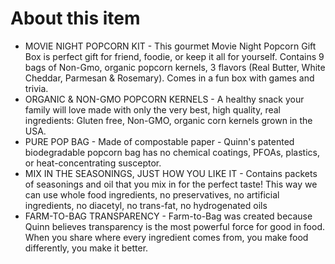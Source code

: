 # **About this item**

- MOVIE NIGHT POPCORN KIT - This gourmet Movie Night Popcorn Gift Box is perfect gift for friend, foodie, or keep it all for yourself. Contains 9 bags of Non-Gmo, organic popcorn kernels, 3 flavors (Real Butter, White Cheddar, Parmesan & Rosemary). Comes in a fun box with games and trivia.
- ORGANIC & NON-GMO POPCORN KERNELS - A healthy snack your family will love made with only the very best, high quality, real ingredients: Gluten free, Non-GMO, organic corn kernels grown in the USA.
- PURE POP BAG - Made of compostable paper - Quinn's patented biodegradable popcorn bag has no chemical coatings, PFOAs, plastics, or heat-concentrating susceptor.
- MIX IN THE SEASONINGS, JUST HOW YOU LIKE IT - Contains packets of seasonings and oil that you mix in for the perfect taste! This way we can use whole food ingredients, no preservatives, no artificial ingredients, no diacetyl, no trans-fat, no hydrogenated oils
- FARM-TO-BAG TRANSPARENCY - Farm-to-Bag was created because Quinn believes transparency is the most powerful force for good in food. When you share where every ingredient comes from, you make food differently, you make it better.
